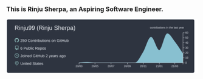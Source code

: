 ### This is Rinju Sherpa, an Aspiring Software Engineer.

[![](https://raw.githubusercontent.com/rinju99/rinju99/master/profile-summary-card-output/nord_dark/0-profile-details.svg)](https://github.com/vn7n24fzkq/github-profile-summary-cards)

<!--- [![](https://raw.githubusercontent.com/rinju99/rinju99/master/profile-summary-card-output/nord_dark/3-stats.svg)](https://github.com/vn7n24fzkq/github-profile-summary-cards) 
